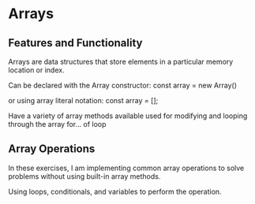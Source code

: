 # Arrays

## Features and Functionality
Arrays are data structures that store elements in a particular memory location or index.

Can be declared with the Array constructor:
const array = new Array()

or using array literal notation:
const array = [];

Have a variety of array methods available used for modifying and looping through the array
for... of loop

## Array Operations
In these exercises, I am implementing common array operations to solve problems without using built-in array methods.

Using loops, conditionals, and variables to perform the operation.